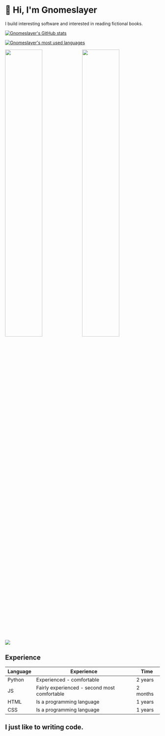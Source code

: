 # 👋 Hi, I'm Gnomeslayer

I build interesting software and interested in reading fictional books.

[![Gnomeslayer's GitHub stats](https://github-readme-stats.vercel.app/api?username=Samplerih)](https://github.com/anuraghazra/github-readme-stats)

[![Gnomeslayer's most used languages](https://github-readme-stats.vercel.app/api/top-langs/?username=Samplerih)](https://github.com/anuraghazra/github-readme-stats)


<p float="left">
<img width="49%" src="https://streak-stats.demolab.com/?user=Samplerih&theme=prussian">
<img width="49%" src="https://github-readme-activity-graph.vercel.app/graph?username=Samplerih&theme=vue">
</p>

![](https://github-profile-trophy.vercel.app/?username=Samplerih&theme=nord)

## Experience

| Language | Experience                                   | Time    |
| -------- | -------------------------------------------- | ------- |
| Python   | Experienced - comfortable               | 2 years |
| JS  | Fairly experienced - second most comfortable | 2 months |
| HTML     | Is a programming language                    | 1 years |
| CSS    | Is a programming language                    | 1 years |

## I just like to writing code.


